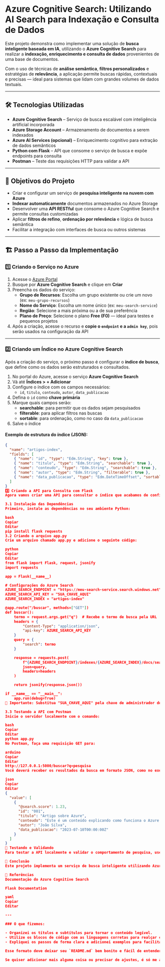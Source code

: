 # Azure Cognitive Search: Utilizando AI Search para Indexação e Consulta de Dados

Este projeto demonstra como implementar uma solução de **busca inteligente baseada em IA**, utilizando o **Azure Cognitive Search** para realizar a **indexação, enriquecimento e consulta de dados** provenientes de uma base de documentos.

Com o uso de técnicas de **análise semântica**, **filtros personalizados** e estratégias de **relevância**, a aplicação permite buscas rápidas, contextuais e precisas — ideal para sistemas que lidam com grandes volumes de dados textuais.

---

## 🛠️ Tecnologias Utilizadas

- **Azure Cognitive Search** – Serviço de busca escalável com inteligência artificial incorporada
- **Azure Storage Account** – Armazenamento de documentos a serem indexados
- **Azure AI Services (opcional)** – Enriquecimento cognitivo para extração de dados semânticos
- **Python com Flask** – API que consome o serviço de busca e expõe endpoints para consulta
- **Postman** – Teste das requisições HTTP para validar a API

---

## 🎯 Objetivos do Projeto

- Criar e configurar um serviço de **pesquisa inteligente na nuvem com Azure**
- **Indexar automaticamente** documentos armazenados no Azure Storage
- Desenvolver uma **API RESTful** que consome o Azure Cognitive Search e permite consultas customizadas
- Aplicar **filtros de refino**, **ordenação por relevância** e lógica de busca semântica
- Facilitar a integração com interfaces de busca ou outros sistemas

---

## 🏗️ Passo a Passo da Implementação

### 1️⃣ Criando o Serviço no Azure

1. Acesse o [Azure Portal](https://portal.azure.com/)
2. Busque por **Azure Cognitive Search** e clique em **Criar**
3. Preencha os dados do serviço:
   - **Grupo de Recursos**: Escolha um grupo existente ou crie um novo (ex: `meu-grupo-recursos`)
   - **Nome do Serviço**: Escolha um nome único (ex: `meu-search-service`)
   - **Região**: Selecione a mais próxima ou a de sua preferência
   - **Plano de Preço**: Selecione o plano **Free (F0)** — ideal para testes e pequenos projetos
4. Após a criação, acesse o recurso e **copie o `endpoint` e a `admin key`**, pois serão usados na configuração da API

---

### 2️⃣ Criando um Índice no Azure Cognitive Search

Após a criação do serviço, o próximo passo é configurar o **índice de busca**, que define como os dados serão estruturados e consultados.

1. No portal do Azure, acesse o serviço **Azure Cognitive Search**
2. Vá até **Índices > + Adicionar**
3. Configure o índice com os campos necessários:
   - `id`, `titulo`, `conteudo`, `autor`, `data_publicacao`
4. Defina o `id` como **chave primária**
5. Marque quais campos serão:
   - **searchable**: para permitir que os dados sejam pesquisados
   - **filterable**: para aplicar filtros nas buscas
   - **sortable**: para ordenação, como no caso da `data_publicacao`
6. Salve o índice

#### Exemplo de estrutura do índice (JSON):

```json
{
  "name": "artigos-index",
  "fields": [
    { "name": "id", "type": "Edm.String", "key": true },
    { "name": "titulo", "type": "Edm.String", "searchable": true },
    { "name": "conteudo", "type": "Edm.String", "searchable": true },
    { "name": "autor", "type": "Edm.String", "filterable": true },
    { "name": "data_publicacao", "type": "Edm.DateTimeOffset", "sortable": true }
  ]
}
3️⃣ Criando a API para Consulta com Flask
Agora vamos criar uma API para consultar o índice que acabamos de configurar no Azure Cognitive Search.

3.1 Instalação das Dependências
Primeiro, instale as dependências no seu ambiente Python:

bash
Copiar
Editar
pip install flask requests
3.2 Criando o arquivo app.py
Crie um arquivo chamado app.py e adicione o seguinte código:

python
Copiar
Editar
from flask import Flask, request, jsonify
import requests

app = Flask(__name__)

# Configurações do Azure Search
AZURE_SEARCH_ENDPOINT = "https://meu-search-service.search.windows.net"
AZURE_SEARCH_API_KEY = "SUA_CHAVE_AQUI"
AZURE_SEARCH_INDEX = "artigos-index"

@app.route("/buscar", methods=["GET"])
def buscar():
    termo = request.args.get("q")  # Recebe o termo de busca pela URL
    headers = {
        "Content-Type": "application/json",
        "api-key": AZURE_SEARCH_API_KEY
    }
    query = {
        "search": termo
    }

    response = requests.post(
        f"{AZURE_SEARCH_ENDPOINT}/indexes/{AZURE_SEARCH_INDEX}/docs/search?api-version=2021-04-30-Preview",
        json=query,
        headers=headers
    )

    return jsonify(response.json())

if __name__ == "__main__":
    app.run(debug=True)
🔑 Importante: Substitua "SUA_CHAVE_AQUI" pela chave de administrador do seu serviço Azure.

3.3 Testando a API com Postman
Inicie o servidor localmente com o comando:

bash
Copiar
Editar
python app.py
No Postman, faça uma requisição GET para:

arduino
Copiar
Editar
http://127.0.0.1:5000/buscar?q=pesquisa
Você deverá receber os resultados da busca em formato JSON, como no exemplo abaixo:

json
Copiar
Editar
{
  "value": [
    {
      "@search.score": 1.23,
      "id": "001",
      "titulo": "Artigo sobre Azure",
      "conteudo": "Este é um conteúdo explicando como funciona o Azure Cognitive Search.",
      "autor": "João Silva",
      "data_publicacao": "2023-07-10T00:00:00Z"
    }
  ]
}
📅 Testando e Validando
Para testar a API localmente e validar o comportamento de pesquisa, use o Postman ou outra ferramenta de sua escolha para enviar consultas para o endpoint da API.

🌟 Conclusão
Este projeto implementa um serviço de busca inteligente utilizando Azure Cognitive Search com funcionalidades de enriquecimento de dados e análise semântica. A API criada permite consultas personalizadas com filtros e relevância, tornando a experiência de busca mais eficiente e eficaz.

📝 Referências
Documentação do Azure Cognitive Search

Flask Documentation

yaml
Copiar
Editar

---

### O que fizemos:

- Organizei os títulos e subtítulos para tornar o conteúdo legível.
- Utilize os blocos de código com as linguagens corretas para realçar o texto.
- Expliquei os passos de forma clara e adicionei exemplos para facilitar o entendimento.
  
Esse formato deve deixar seu `README.md` bem bonito e fácil de entender no GitHub! 🚀

Se quiser adicionar mais alguma coisa ou precisar de ajustes, é só me avisar!
